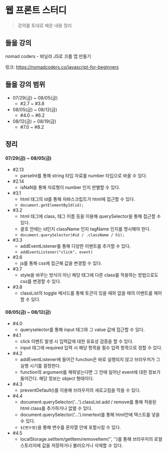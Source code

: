 # 웹 프론트 스터디
> 강의를 토대로 배운 내용 정리

## 들을 강의

nomad coders - 바닐라 JS로 크롭 앱 만들기

링크: https://nomadcoders.co/javascript-for-beginners

## 들을 강의 범위

* 07/29(금) ~ 08/05(금)
    * #2.7 ~ #3.8
* 08/05(금) ~ 08/12(금)
    * #4.0 ~ #6.2
* 08/12(금) ~ 08/19(금)
    * #7.0 ~ #8.2

## 정리

#### 07/29(금) ~ 08/05(금)

* #2.13
    * parseInt를 통해 string 타입 자료를 number 타입으로 바꿀 수 있다.
* #2.14
    * isNaN을 통해 자료형이 number 인지 판별할 수 있다.
* #3.1
    * html 태그의 id를 통해 자바스크립트가 html에 접근할 수 있다.
    * `document.getElementById(id);`
* #3.2
    * html 태그에 class, 태그 이름 등을 이용해 querySelector을 통해 접근할 수 있다.
    * 괄호 안에는 id인지 className 인지 tagName 인지를 명시해야 한다.
    * `document.querySelector(#id / .className / h1);`
* #3.3
    * addEventListener를 통해 다양한 이벤트를 추가할 수 있다.
    * `addEventListener("click", event)`
* #3.6
    * js를 통해 css에 접근해 값을 변경할 수 있다.
* #3.7
    * style을 바꾸는 방식이 아닌 해당 태그에 다른 class를 적용하는 방법으로도 css를 변경할 수 있다. 
* #3.8
    * classList의 toggle 메서드를 통해 토큰이 있을 때와 없을 때의 이벤트를 제어할 수 있다.
    
#### 08/05(금) ~ 08/12(금)

* #4.0
    * queryselector를 통해 input 태그와 그 value 값에 접근할 수 있다.
* #4.1
    * click 이벤트 발생 시 입력값에 대한 유효성 검증을 할 수 있다.
    * input 태그에 required 입력 시 해당 항목을 필수 입력 항목으로 정할 수 있다.
* #4.2
    * addEventListener에 들어간 function은 바로 실행되지 않고 브라우저가 그 실행 시기를 결정한다.
    * function의 argument를 채워넣는다면 그 안에 일어난 event에 대한 정보가 들어간다. 해당 정보는 object 형태이다.
* #4.3
    * preventDefault()를 이용해 브라우저의 새로고침을 막을 수 있다.
* #4.4
    * document.querySelector('...').classList.add / remove를 통해 적용된 html class를 추가하거나 없앨 수 있다.
    * document.querySelector('...').innertext를 통해 html안에 텍스트를 넣을 수 있다.
    * `${변수명}`을 통해 변수를 문자열 안에 포함시킬 수 있다.
* #4.5
    * localStorage.setItem/getItem/removeItem('', '')를 통해 브라우저의 로컬 스토리지에 값을 저장하거나 불러오거나 삭제할 수 있다.


